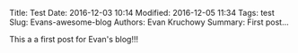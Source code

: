 Title: Test
Date: 2016-12-03 10:14
Modified: 2016-12-05 11:34
Tags: test
Slug: Evans-awesome-blog
Authors: Evan Kruchowy
Summary: First post...

This a a first post for Evan's blog!!!
